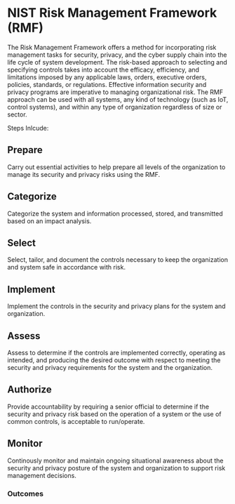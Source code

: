 # NIST Risk Management Framework (RMF)
The Risk Management Framework offers a method for incorporating risk management tasks for security, privacy, and the cyber supply chain into the life cycle of system development. The risk-based approach to selecting and specifying controls takes into account the efficacy, efficiency, and limitations imposed by any applicable laws, orders, executive orders, policies, standards, or regulations. Effective information security and privacy programs are imperative to managing organizational risk. The RMF approach can be used with all systems, any kind of technology (such as IoT, control systems), and within any type of organization regardless of size or sector.

Steps Inlcude:
## Prepare 
Carry out essential activities to help prepare all levels of the organization to manage its security and privacy risks using the RMF.

## Categorize 
Categorize the system and information processed, stored, and transmitted based on an impact analysis.

## Select 
Select, tailor, and document the controls necessary to keep the organization and system safe in accordance with risk.

## Implement 
Implement the controls in the security and privacy plans for the system and organization.

## Assess 
Assess to determine if the controls are implemented correctly, operating as intended, and producing the desired outcome with respect
to meeting the security and privacy requirements for the system and the organization.

## Authorize
Provide  accountability by requiring a senior official to determine if the security and privacy risk based on the operation of a system or the use of common controls, is acceptable to run/operate.

## Monitor
Continously monitor and maintain ongoing situational awareness about the security and privacy posture of the system and organization to support risk management decisions.

### Outcomes
